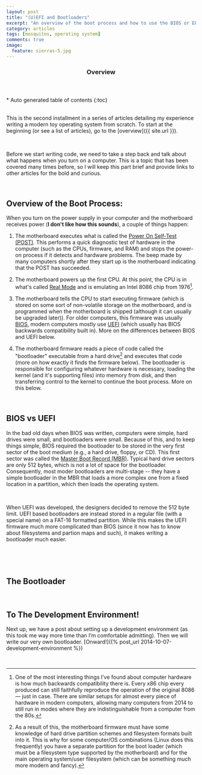 ```yaml
---
layout: post
title: "(U)EFI and Bootloaders"
excerpt: "An overview of the boot process and how to use the BIOS or EFI firmware to load your operating system."
category: articles
tags: [mosquitos, operating system]
comments: true
image:
  feature: sierras-5.jpg
---
```


<section id="table-of-contents" class="toc">
  <header>
    <h3>Overview</h3>
  </header>
  <div id="drawer" markdown="1">
*  Auto generated table of contents
{:toc}
  </div>
</section>
 

This is the second installment in a series of articles detailing my experience writing a modern toy operating system from scratch. To start at the beginning (or see a list of articles), go to the [overview]({{ site.url }}).

 

Before we start writing code, we need to take a step back and talk about what happens when you turn on a computer. This is a topic that has been covered many times before, so I will keep this part brief and provide links to other articles for the bold and curious.

 

Overview of the Boot Process:
-----------------------------


When you turn on the power supply in your computer and the motherboard receives power (**I don't like how this sounds**), a couple of things happen:

1.  The motherboard executes what is called the [Power On Self-Test (POST)](http://en.wikipedia.org/wiki/Power-on_self-test). This performs a quick diagnostic test of hardware in the computer (such as the CPUs, firmware, and RAM) and stops the power-on process if it detects and hardware problems. The beep made by many computers shortly after they start up is the motherboard indicating that the POST has succeeded.

2.  The motherboard powers up the first CPU. At this point, the CPU is in what's called [Real Mode](http://en.wikipedia.org/wiki/Real_mode) and is emulating an Intel 8086 chip from 1976[^1].

3.  The motherboard tells the CPU to start executing firmware (which is stored on some sort of non-volatile storage on the motherboard, and is programmed when the motherboard is shipped (although it can usually be upgraded later)). For older computers, this firmware was usually [BIOS](http://en.wikipedia.org/wiki/BIOS), modern computers mostly use [UEFI](http://en.wikipedia.org/wiki/Unified_Extensible_Firmware_Interface) (which usually has BIOS backwards compatibility built in). More on the differences between BIOS and UEFI below.

4.  The motherboard firmware reads a piece of code called the "bootloader" executable from a hard drive[^2] and executes that code (more on how exactly it finds the firmware below). The bootloader is responsible for configuring whatever hardware is necessary, loading the kernel (and it's supporting files) into memory from disk, and then transferring control to the kernel to continue the boot process. More on this below.

 

BIOS vs UEFI
--------------

In the bad old days when BIOS was written, computers were simple, hard drives were small, and bootloaders were small. Because of this, and to keep things simple, BIOS required the bootloader to be stored in the very first sector of the boot medium (e.g., a hard drive, floppy, or CD). This first sector was called the [Master Boot Record (MBR)](http://en.wikipedia.org/wiki/Master_boot_record). Typical hard drive sectors are only 512 bytes, which is not a lot of space for the bootloader. Consequently, most moder bootloaders are multi-stage -- they have a simple bootloader in the MBR that loads a more complex one from a fixed location in a partition, which then loads the operating system.

 

When UEFI was developed, the designers decided to remove the 512 byte limit. UEFI based bootloaders are instead stored in a regular file (with a special name) on a FAT-16 formatted partition. While this makes the UEFI firmware much more complicated than BIOS (since it now has to know about filesystems and partion maps and such), it makes writing a bootloader much easier.
 

 

 

The Bootloader
--------------

 

To The Development Environment!
-------------------------------

Next up, we have a post about setting up a development environment (as this took me way more time than I’m comfortable admitting). Then we will write our very own bootloader. [Onward!]({% post_url 2014-10-07-development-environment %})

 

[^1]: One of the most interesting things I’ve found about computer hardware is how much backwards compatibility there is. Every x86 chip every produced can still faithfully reproduce the operation of the original 8086 — just in case. There are similar setups for almost every piece of hardware in modern computers, allowing many computers from 2014 to still run in modes where they are indistinguishable from a computer from the 80s.

[^2]: As a result of this, the motherboard firmware must have some knowledge of hard drive partition schemes and filesystem formats built into it. This is why for some computer/OS combinations (Linux does this frequently) you have a separate partition for the boot loader (which must be a filesystem type supported by the motherboard) and for the main operating system/user filesystem (which can be something much more modern and fancy).
